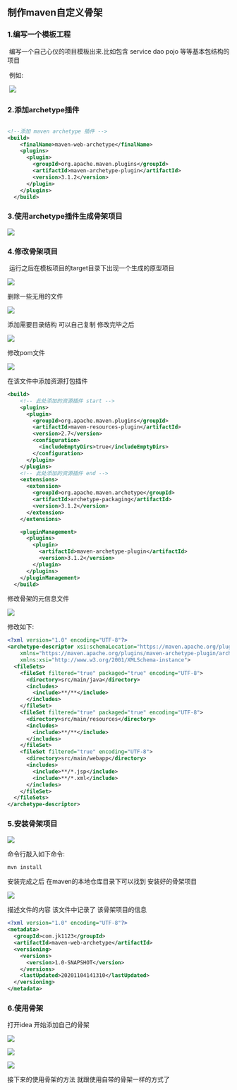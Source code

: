 ## 制作maven自定义骨架

### 1.编写一个模板工程

​	编写一个自己心仪的项目模板出来.比如包含 service dao pojo 等等基本包结构的项目

​	例如:

​		![](https://github.com/huyoufu/maven-corner/blob/master/maven-web-archetype/img/1.png)

### 2.添加archetype插件

```xml
  
<!--添加 maven archetype 插件 -->
<build>
    <finalName>maven-web-archetype</finalName>
    <plugins>
      <plugin>
        <groupId>org.apache.maven.plugins</groupId>
        <artifactId>maven-archetype-plugin</artifactId>
        <version>3.1.2</version>
      </plugin>
    </plugins>
  </build>
```

### 3.使用archetype插件生成骨架项目

![](https://github.com/huyoufu/maven-corner/blob/master/maven-web-archetype/img/2.png)

### 4.修改骨架项目

​	运行之后在模板项目的target目录下出现一个生成的原型项目

![](https://github.com/huyoufu/maven-corner/blob/master/maven-web-archetype/img/3.png)

删除一些无用的文件

![](https://github.com/huyoufu/maven-corner/blob/master/maven-web-archetype/img/4.png)

添加需要目录结构 可以自己复制 修改完毕之后

![](https://github.com/huyoufu/maven-corner/blob/master/maven-web-archetype/img/5.png)



修改pom文件

![](https://github.com/huyoufu/maven-corner/blob/master/maven-web-archetype/img/6.png)

在该文件中添加资源打包插件

```xml
<build>
  	<!-- 此处添加的资源插件 start -->
    <plugins>
      <plugin>
        <groupId>org.apache.maven.plugins</groupId>
        <artifactId>maven-resources-plugin</artifactId>
        <version>2.7</version>
        <configuration>
          <includeEmptyDirs>true</includeEmptyDirs>
        </configuration>
      </plugin>
    </plugins>
  	<!-- 此处添加的资源插件 end -->
    <extensions>
      <extension>
        <groupId>org.apache.maven.archetype</groupId>
        <artifactId>archetype-packaging</artifactId>
        <version>3.1.2</version>
      </extension>
    </extensions>

    <pluginManagement>
      <plugins>
        <plugin>
          <artifactId>maven-archetype-plugin</artifactId>
          <version>3.1.2</version>
        </plugin>
      </plugins>
    </pluginManagement>
  </build>
```

修改骨架的元信息文件 

![](https://github.com/huyoufu/maven-corner/blob/master/maven-web-archetype/img/7.png)

修改如下:

```xml
<?xml version="1.0" encoding="UTF-8"?>
<archetype-descriptor xsi:schemaLocation="https://maven.apache.org/plugins/maven-archetype-plugin/archetype-descriptor/1.1.0 http://maven.apache.org/xsd/archetype-descriptor-1.1.0.xsd" name="maven-web-archetype"
    xmlns="https://maven.apache.org/plugins/maven-archetype-plugin/archetype-descriptor/1.1.0"
    xmlns:xsi="http://www.w3.org/2001/XMLSchema-instance">
  <fileSets>
    <fileSet filtered="true" packaged="true" encoding="UTF-8">
      <directory>src/main/java</directory>
      <includes>
        <include>**/**</include>
      </includes>
    </fileSet>
    <fileSet filtered="true" packaged="true" encoding="UTF-8">
      <directory>src/main/resources</directory>
      <includes>
        <include>**/**</include>
      </includes>
    </fileSet>
    <fileSet filtered="true" encoding="UTF-8">
      <directory>src/main/webapp</directory>
      <includes>
        <include>**/*.jsp</include>
        <include>**/*.xml</include>
      </includes>
    </fileSet>
  </fileSets>
</archetype-descriptor>

```

### 5.安装骨架项目

![](https://github.com/huyoufu/maven-corner/blob/master/maven-web-archetype/img/8.png)

命令行敲入如下命令:

```sh
mvn install
```

安装完成之后 在maven的本地仓库目录下可以找到 安装好的骨架项目

![](https://github.com/huyoufu/maven-corner/blob/master/maven-web-archetype/img/9.png)

描述文件的内容 该文件中记录了 该骨架项目的信息

```xml
<?xml version="1.0" encoding="UTF-8"?>
<metadata>
  <groupId>com.jk1123</groupId>
  <artifactId>maven-web-archetype</artifactId>
  <versioning>
    <versions>
      <version>1.0-SNAPSHOT</version>
    </versions>
    <lastUpdated>20201104141310</lastUpdated>
  </versioning>
</metadata>
```



### 6.使用骨架

打开idea 开始添加自己的骨架

![](https://github.com/huyoufu/maven-corner/blob/master/maven-web-archetype/img/10.png)

![](https://github.com/huyoufu/maven-corner/blob/master/maven-web-archetype/img/11.png)

![](https://github.com/huyoufu/maven-corner/blob/master/maven-web-archetype/img/12.png)

接下来的使用骨架的方法 就跟使用自带的骨架一样的方式了